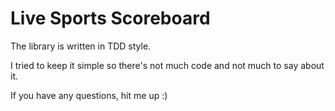 # Live Sports Scoreboard

The library is written in TDD style. 

I tried to keep it simple so there's not much code and not much to say about it. 

If you have any questions, hit me up :)
